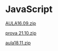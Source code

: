 # JavaScript
[AULA16.09.zip](https://github.com/user-attachments/files/17021381/AULA16.09.zip)

[prova 21.10.zip](https://github.com/user-attachments/files/17550112/prova.21.10.zip)

[aula18.11.zip](https://github.com/user-attachments/files/17807615/aula18.11.zip)
